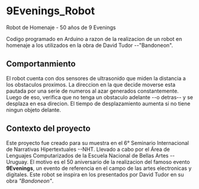 # 9Evenings_Robot
Robot de Homenaje - 50 años de 9 Evenings

Codigo programado en Arduino a razon de la realizacion de un robot en homenaje a los utilizados en la obra de David Tudor --"Bandoneon".

<h2>Comportanmiento</h2>
<p>El robot cuenta con dos sensores de ultrasonido que miden la distancia a los obstaculos proximos. 
La direccion en la que decide moverse esta pautada por una serie de numeros al azar generados constantemente. Luego de eso, verifica que no tenga un obstaculo adelante --o detras-- y se desplaza en esa direcion. El tiempo de desplazamiento aumenta si no tiene ningun objeto delante.</p>

<h2>Contexto del proyecto</h2>
<p>Este proyecto fue creado para su muestra en el 6° Seminario Internacional de Narrativas Hipertextuales --NHT. Llevado a cabo por el Área de Lenguajes Computarizados de la Escuela Nacional de Bellas Artes --Uruguay. El motivo es el 50 aniversario de la realizacion del famoso evento <b>9Evenings</b>, un evento de referencia en el campo de las artes electronicas y digitales. Este robot se inspira en los presentados por David Tudor en su obra <i>"Bandoneon"</i>.</p>
